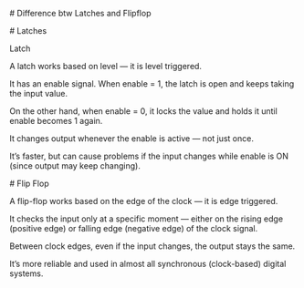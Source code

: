 \# Difference btw Latches and Flipflop

\# Latches





Latch



A latch works based on level — it is level triggered.

It has an enable signal. When enable = 1, the latch is open and keeps taking the input value.

On the other hand, when enable = 0, it locks the value and holds it until enable becomes 1 again.

It changes output whenever the enable is active — not just once.

It’s faster, but can cause problems if the input changes while enable is ON (since output may keep changing).



\# Flip Flop



A flip-flop works based on the edge of the clock — it is edge triggered.

It checks the input only at a specific moment — either on the rising edge (positive edge) or falling edge (negative edge) of the clock signal.

Between clock edges, even if the input changes, the output stays the same.

It’s more reliable and used in almost all synchronous (clock-based) digital systems.

